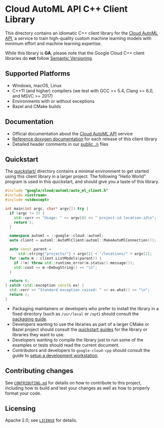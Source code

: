 # Cloud AutoML API C++ Client Library

This directory contains an idiomatic C++ client library for the
[Cloud AutoML API][cloud-service-docs], a service to train high-quality custom
machine learning models with minimum effort and machine learning expertise.

While this library is **GA**, please note that the Google Cloud C++ client libraries do **not** follow
[Semantic Versioning](https://semver.org/).

## Supported Platforms

* Windows, macOS, Linux
* C++11 (and higher) compilers (we test with GCC >= 5.4, Clang >= 6.0, and
  MSVC >= 2017)
* Environments with or without exceptions
* Bazel and CMake builds

## Documentation

* Official documentation about the [Cloud AutoML API][cloud-service-docs] service
* [Reference doxygen documentation][doxygen-link] for each release of this
  client library
* Detailed header comments in our [public `.h`][source-link] files

[cloud-service-docs]: https://cloud.google.com/automl
[doxygen-link]: https://googleapis.dev/cpp/google-cloud-automl/latest/
[source-link]: https://github.com/googleapis/google-cloud-cpp/tree/main/google/cloud/automl

## Quickstart

The [quickstart/](quickstart/README.md) directory contains a minimal environment
to get started using this client library in a larger project. The following
"Hello World" program is used in this quickstart, and should give you a taste of
this library.

<!-- inject-quickstart-start -->
```cc
#include "google/cloud/automl/auto_ml_client.h"
#include <iostream>
#include <stdexcept>

int main(int argc, char* argv[]) try {
  if (argc != 3) {
    std::cerr << "Usage: " << argv[0] << " project-id location-id\n";
    return 1;
  }

  namespace automl = ::google::cloud::automl;
  auto client = automl::AutoMlClient(automl::MakeAutoMlConnection());

  auto const parent =
      std::string{"projects/"} + argv[1] + "/locations/" + argv[2];
  for (auto m : client.ListModels(parent)) {
    if (!m) throw std::runtime_error(m.status().message());
    std::cout << m->DebugString() << "\n";
  }

  return 0;
} catch (std::exception const& ex) {
  std::cerr << "Standard exception raised: " << ex.what() << "\n";
  return 1;
}
```
<!-- inject-quickstart-end -->

* Packaging maintainers or developers who prefer to install the library in a
  fixed directory (such as `/usr/local` or `/opt`) should consult the
  [packaging guide](/doc/packaging.md).
* Developers wanting to use the libraries as part of a larger CMake or Bazel
  project should consult the [quickstart guides](#quickstart) for the library
  or libraries they want to use.
* Developers wanting to compile the library just to run some of the examples or
  tests should read the current document.
* Contributors and developers to `google-cloud-cpp` should consult the guide to
  [setup a development workstation][howto-setup-dev-workstation].

[howto-setup-dev-workstation]: /doc/contributor/howto-guide-setup-development-workstation.md

## Contributing changes

See [`CONTRIBUTING.md`](../../../CONTRIBUTING.md) for details on how to
contribute to this project, including how to build and test your changes
as well as how to properly format your code.

## Licensing

Apache 2.0; see [`LICENSE`](../../../LICENSE) for details.
